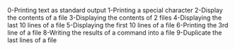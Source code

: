 0-Printing text as standard output
1-Printing a special character
2-Display the contents of a file
3-Displaying the contents of 2 files
4-Displaying the last 10 lines of a file
5-Displaying the first 10 lines of a file
6-Printing the 3rd line of a file
8-Writing the results of a command into a file
9-Duplicate the last lines of a file
